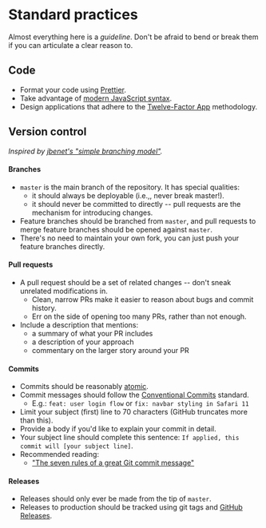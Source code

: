 # Standard practices

Almost everything here is a _guideline_. Don't be afraid to bend or break them if you can articulate a clear reason to.

## Code

* Format your code using [Prettier](https://prettier.io).
* Take advantage of [modern JavaScript syntax](http://es6-features.org/).
* Design applications that adhere to the [Twelve-Factor App](https://12factor.net) methodology.

## Version control

_Inspired by [jbenet's "simple branching model"](https://gist.github.com/jbenet/ee6c9ac48068889b0912)._

#### Branches

* `master` is the main branch of the repository. It has special qualities:
  * it should always be deployable (i.e.,, never break master!).
  * it should never be committed to directly -- pull requests are the mechanism for introducing changes.
* Feature branches should be branched from `master`, and pull requests to merge
  feature branches should be opened against `master`.
* There's no need to maintain your own fork, you can just push your feature
  branches directly.

#### Pull requests
* A pull request should be a set of related changes -- don't sneak unrelated
  modifications in.
  * Clean, narrow PRs make it easier to reason about bugs and commit history.
  * Err on the side of opening too many PRs, rather than not enough.
* Include a description that mentions: 
  * a summary of what your PR includes
  * a description of your approach
  * commentary on the larger story around your PR

#### Commits

* Commits should be reasonably [atomic](ttps://seesparkbox.com/foundry/atomic_commits_with_git).
* Commit messages should follow the [Conventional
  Commits](https://www.conventionalcommits.org/en/v1.0.0-beta.2/) standard.
  * E.g.: `feat: user login flow` or `fix: navbar styling in Safari 11`
* Limit your subject (first) line to 70 characters (GitHub truncates more than this).
* Provide a body if you'd like to explain your commit in detail.
* Your subject line should complete this sentence: `If applied, this commit will [your subject line]`.
* Recommended reading:
  * ["The seven rules of a great Git commit message"](https://chris.beams.io/posts/git-commit/#seven-rules)

#### Releases
* Releases should only ever be made from the tip of `master`.
* Releases to production should be tracked using git tags and [GitHub Releases](https://help.github.com/en/articles/creating-releases).
